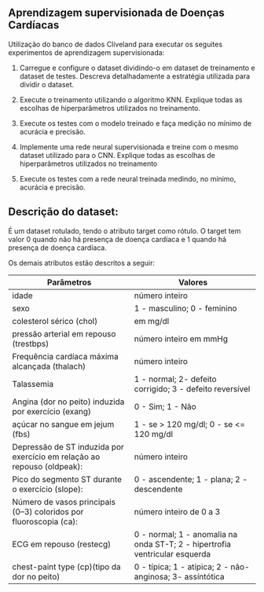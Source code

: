 ## Aprendizagem supervisionada de Doenças Cardíacas

Utilização do banco de dados Cliveland para executar os seguites experimentos de aprendizagem supervisionada:

1) Carregue e configure o dataset dividindo-o em dataset de treinamento e dataset de testes. Descreva detalhadamente a estratégia utilizada para dividir o dataset.

2) Execute o treinamento utilizando o algoritmo KNN. Explique todas as escolhas de hiperparâmetros utilizados no treinamento.

3) Execute os testes com o modelo treinado e faça medição no mínimo de acurácia e precisão.

4) Implemente uma rede neural supervisionada e treine com o mesmo dataset utilizado para o CNN. Explique todas as escolhas de hiperparâmetros utilizados no treinamento

5) Execute os testes com a rede neural treinada medindo, no mínimo, acurácia e precisão.


## Descrição do dataset:

É um dataset rotulado, tendo o atributo target como rótulo. O target tem valor 0 quando não há presença de doença cardíaca e 1 quando há presença de doença cardíaca.  

Os demais atributos estão descritos a seguir:


| Parâmetros  | Valores|
| ------------- | ------------- |
| idade | número inteiro |
| sexo  | 1 - masculino; 0 - feminino |
| colesterol sérico (chol) | em mg/dl |
| pressão arterial em repouso (trestbps) | número inteiro em mmHg |
| Frequência cardíaca máxima alcançada (thalach) | número inteiro |
| Talassemia | 1 - normal; 2- defeito corrigido; 3 - defeito reversível |
| Angina (dor no peito) induzida por exercício (exang) | 0 - Sim; 1 - Não |
| açúcar no sangue em jejum (fbs) | 1 - se > 120 mg/dl; 0 - se <= 120 mg/dl |
| Depressão de ST induzida por exercício em relação ao repouso (oldpeak): | número inteiro |
| Pico do segmento ST durante o exercício (slope): | 0 - ascendente; 1 - plana; 2 - descendente |
| Número de vasos principais (0–3) coloridos por fluoroscopia (ca):  | número inteiro de 0 a 3  |
| ECG em repouso (restecg) |  0 - normal; 1 - anomalia na onda ST-T; 2 - hipertrofia ventricular esquerda |
| chest-paint type (cp)(tipo da dor no peito) |  0 - típica; 1 - atípica; 2 - não-anginosa; 3- assíntótica |
